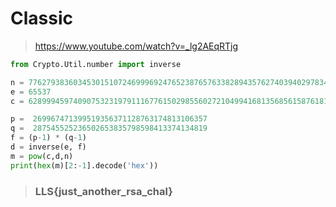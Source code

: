 # Classic

> https://www.youtube.com/watch?v=_lg2AEqRTjg

``` python
from Crypto.Util.number import inverse

n = 77627938360345301510724699969247652387657633828943576274039402978346703944383
e = 65537
c = 62899945974090753231979111677615029855602721049941681356856158761811378918268

p =  269967471399519356371128763174813106357
q =  287545525236502653835798598413374134819
f = (p-1) * (q-1)
d = inverse(e, f)
m = pow(c,d,n)
print(hex(m)[2:-1].decode('hex'))
```

> ### LLS{just_another_rsa_chal}